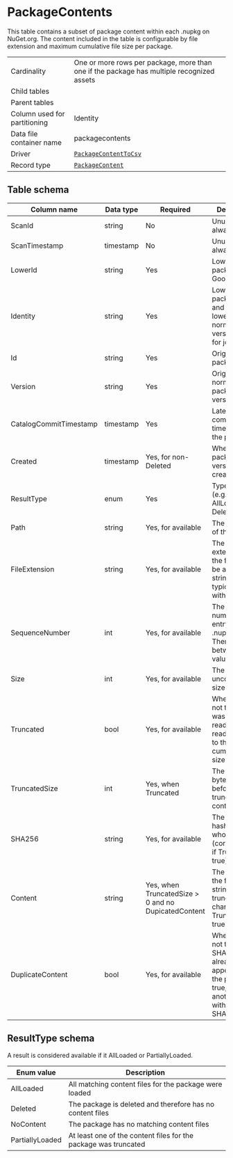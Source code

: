 # PackageContents

This table contains a subset of package content within each .nupkg on NuGet.org. The content included in the table is
configurable by file extension and maximum cumulative file size per package.

|                              |                                                                                           |
| ---------------------------- | ----------------------------------------------------------------------------------------- |
| Cardinality                  | One or more rows per package, more than one if the package has multiple recognized assets |
| Child tables                 |                                                                                           |
| Parent tables                |                                                                                           |
| Column used for partitioning | Identity                                                                                  |
| Data file container name     | packagecontents                                                                           |
| Driver                       | [`PackageContentToCsv`](../drivers/PackageContentToCsv.md)                                |
| Record type                  | [`PackageContent`](../../src/Worker.Logic/Drivers/PackageContentToCsv/PackageContent.cs)  |

## Table schema

| Column name            | Data type | Required                                            | Description                                                                                                                  |
| ---------------------- | --------- | --------------------------------------------------- | ---------------------------------------------------------------------------------------------------------------------------- |
| ScanId                 | string    | No                                                  | Unused, always empty                                                                                                         |
| ScanTimestamp          | timestamp | No                                                  | Unused, always empty                                                                                                         |
| LowerId                | string    | Yes                                                 | Lowercase package ID. Good for joins                                                                                         |
| Identity               | string    | Yes                                                 | Lowercase package ID and lowercase, normalized version. Good for joins                                                       |
| Id                     | string    | Yes                                                 | Original case package ID                                                                                                     |
| Version                | string    | Yes                                                 | Original case, normalized package version                                                                                    |
| CatalogCommitTimestamp | timestamp | Yes                                                 | Latest catalog commit timestamp for the package                                                                              |
| Created                | timestamp | Yes, for non-Deleted                                | When the package version was created                                                                                         |
| ResultType             | enum      | Yes                                                 | Type of record (e.g. AllLoaded, Deleted)                                                                                     |
| Path                   | string    | Yes, for available                                  | The file path of the content                                                                                                 |
| FileExtension          | string    | Yes, for available                                  | The file extension of the file, may be an empty string, typically starts with a dot                                          |
| SequenceNumber         | int       | Yes, for available                                  | The sequence number of the entry in the .nupkg ZIP. There will be between values                                             |
| Size                   | int       | Yes, for available                                  | The uncompressed size of the file                                                                                            |
| Truncated              | bool      | Yes, for available                                  | Whether or not the file was partially read or not read at all due to the cumulative file size limit                          |
| TruncatedSize          | int       | Yes, when Truncated                                 | The number of bytes read before truncating the content                                                                       |
| SHA256                 | string    | Yes, for available                                  | The SHA256 hash of the whole file (correct even if Truncated is true)                                                        |
| Content                | string    | Yes, when TruncatedSize > 0 and no DupicatedContent | The content of the file as a string, truncated by character if Truncated is true                                             |
| DuplicateContent       | bool      | Yes, for available                                  | Whether or not this record SHA256 has already appeared in the package. If true, look for another record with matching SHA256 |

## ResultType schema

A result is considered available if it AllLoaded or PartiallyLoaded.

| Enum value      | Description                                                     |
| --------------- | --------------------------------------------------------------- |
| AllLoaded       | All matching content files for the package were loaded          |
| Deleted         | The package is deleted and therefore has no content files       |
| NoContent       | The package has no matching content files                       |
| PartiallyLoaded | At least one of the content files for the package was truncated |
